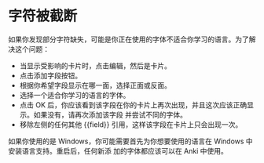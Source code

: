 # 字符被截断

如果你发现部分字符缺失，可能是你正在使用的字体不适合你学习的语言。为了解决这个问题：

- 当显示受影响的卡片时，点击编辑，然后是卡片。
- 点击添加字段按钮。
- 根据你希望字段显示在哪一面，选择正面或反面。
- 选择一个适合你学习的语言的字体。
- 点击 OK 后，你应该看到该字段在你的卡片上再次出现，并且这次应该正确显示。如果没有，请再次添加该字段
  并尝试不同的字体。
- 移除左侧的任何其他 {{field}} 引用，这样该字段在卡片上只会出现一次。

如果你使用的是 Windows，你可能需要首先为你想要使用的语言在 Windows 中安装语言支持。重启后，任何新添
加的字体都应该可以在 Anki 中使用。
